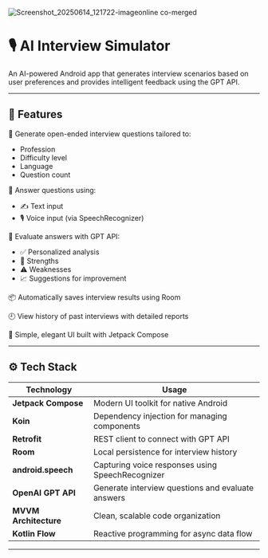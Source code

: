 ![Screenshot_20250614_121722-imageonline co-merged](https://github.com/user-attachments/assets/47b63998-1081-4538-9b24-d9da620d16be)

# 🎙️ AI Interview Simulator

An AI-powered Android app that generates interview scenarios based on user preferences and provides intelligent feedback using the GPT API.

---

## 🚀 Features

🧠 Generate open-ended interview questions tailored to:

- Profession  
- Difficulty level  
- Language  
- Question count

🎤 Answer questions using:
- ✍️ Text input  
- 🎙️ Voice input (via SpeechRecognizer)

🤖 Evaluate answers with GPT API:
- ✅ Personalized analysis  
- 💪 Strengths  
- ⚠️ Weaknesses  
- 📈 Suggestions for improvement

📦 Automatically saves interview results using Room

🕘 View history of past interviews with detailed reports

🧩 Simple, elegant UI built with Jetpack Compose

---

## ⚙️ Tech Stack

| Technology        | Usage                                             |
|-------------------|--------------------------------------------------|
| **Jetpack Compose** | Modern UI toolkit for native Android            |
| **Koin**            | Dependency injection for managing components   |
| **Retrofit**        | REST client to connect with GPT API            |
| **Room**            | Local persistence for interview history        |
| **android.speech**  | Capturing voice responses using SpeechRecognizer |
| **OpenAI GPT API**  | Generate interview questions and evaluate answers |
| **MVVM Architecture** | Clean, scalable code organization             |
| **Kotlin Flow**     | Reactive programming for async data flow       |

---

